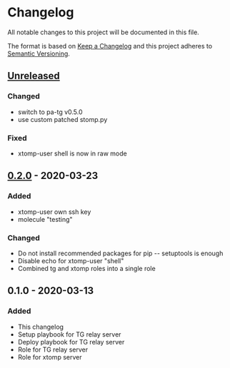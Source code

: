 # Changelog
All notable changes to this project will be documented in this file.

The format is based on [Keep a Changelog](http://keepachangelog.com/en/1.0.0/)
and this project adheres to [Semantic Versioning](http://semver.org/spec/v2.0.0.html).

## [Unreleased]
### Changed
- switch to pa-tg v0.5.0
- use custom patched stomp.py
### Fixed
- xtomp-user shell is now in raw mode

## [0.2.0] - 2020-03-23
### Added
- xtomp-user own ssh key
- molecule "testing"
### Changed
- Do not install recommended packages for pip -- setuptools is enough
- Disable echo for xtomp-user "shell"
- Combined tg and xtomp roles into a single role

## 0.1.0 - 2020-03-13
### Added
- This changelog
- Setup playbook for TG relay server
- Deploy playbook for TG relay server
- Role for TG relay server
- Role for xtomp server

[Unreleased]: https://gitlab.com/personal-assistant-bot/pa-control/compare/v0.2.0...master
[0.2.0]: https://gitlab.com/personal-assistant-bot/pa-control/compare/v0.1.0...v0.2.0
